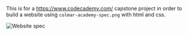 This is for a https://www.codecademy.com/ capstone project in order to build a website using `colmar-academy-spec.png` with html and css.

![Website spec](colmar-academy-spec.png)